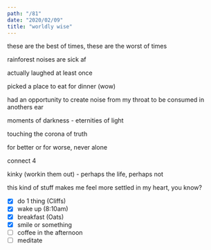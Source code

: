 ```yaml
---
path: "/81"
date: "2020/02/09"
title: "worldly wise"
---
```


these are the best of times, these are the worst of times

rainforest noises are sick af

actually laughed at least once

picked a place to eat for dinner (wow)

had an opportunity to create noise from my throat to be consumed in anothers ear

moments of darkness - eternities of light

touching the corona of truth

for better or for worse, never alone

connect 4

kinky (workin them out) - perhaps the life, perhaps not

this kind of stuff makes me feel more settled in my heart, you know?

- [x] do 1 thing (Cliffs)
- [x] wake up (8:10am)
- [x] breakfast (Oats)
- [x] smile or something
- [ ] coffee in the afternoon
- [ ] meditate
